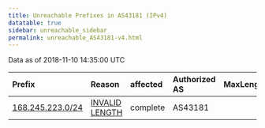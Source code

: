 ```yaml
---
title: Unreachable Prefixes in AS43181 (IPv4)
datatable: true
sidebar: unreachable_sidebar
permalink: unreachable_AS43181-v4.html
---
```


Data as of 2018-11-10 14:35:00 UTC


<div class="datatable-begin"></div>

| Prefix                                                     | Reason                                                                                                     | affected   | Authorized AS   |   MaxLength | Anchor                           |   unreachable /24s |
|:-----------------------------------------------------------|:-----------------------------------------------------------------------------------------------------------|:-----------|:----------------|------------:|:---------------------------------|-------------------:|
| [168.245.223.0/24](https://stat.ripe.net/168.245.223.0/24) | [INVALID LENGTH](https://rpki-validator.ripe.net/announcement-preview?asn=AS43181&prefix=168.245.223.0/24) | complete   | AS43181         |          21 | [ARIN](unreachable_ARIN-v4.html) |                  1 |

<div class="datatable-end"></div>